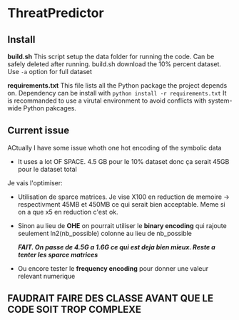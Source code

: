 # ThreatPredictor

## Install

**build.sh**
This script setup the data folder for running the code.
Can be safely deleted after running.
build.sh download the 10% percent dataset.
Use `-a` option for full dataset

**requirements.txt**
This file lists all the Python package the project depends on.
Dependency can be install with `python install -r requirements.txt`
It is recommanded to use a virutal environment to avoid conflicts with system-wide Python pakcages.

## Current issue

ACtually I have some issue whoth one hot encoding of the symbolic data

- It uses a lot OF SPACE. 4.5 GB pour le 10% dataset donc ça serait 45GB pour le dataset total

Je vais l'optimiser:

- Utilisation de sparce matrices. Je vise X100 en reduction de memoire -> respectivment 45MB et 450MB ce qui serait bien acceptable. Meme si on a que x5 en reduction c'est ok.

- Sinon au lieu de **OHE** on pourrait utiliser le **binary encoding** qui rajoute seulement ln2(nb_possible) colonne au lieu de nb_possible

  **_FAIT. On passe de 4.5G a 1.6G ce qui est deja bien mieux. Reste a tenter les sparce matrices_**

- Ou encore tester le **frequency encoding** pour donner une valeur relevant numerique

## FAUDRAIT FAIRE DES CLASSE AVANT QUE LE CODE SOIT TROP COMPLEXE
